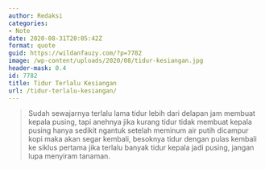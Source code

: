 ```yaml
---
author: Redaksi
categories:
- Note
date: 2020-08-31T20:05:42Z
format: quote
guid: https://wildanfauzy.com/?p=7782
image: /wp-content/uploads/2020/08/tidur-kesiangan.jpg
header-mask: 0.4
id: 7782
title: Tidur Terlalu Kesiangan
url: /tidur-terlalu-kesiangan/
---
```


<blockquote class="wp-block-quote">
  <p>
    Sudah sewajarnya terlalu lama tidur lebih dari delapan jam membuat kepala pusing, tapi anehnya jika kurang tidur tidak membuat kepala pusing hanya sedikit ngantuk setelah meminum air putih dicampur kopi maka akan segar kembali, besoknya tidur dengan pulas kembali ke siklus pertama jika terlalu banyak tidur kepala jadi pusing, jangan lupa menyiram tanaman.
  </p>
</blockquote>